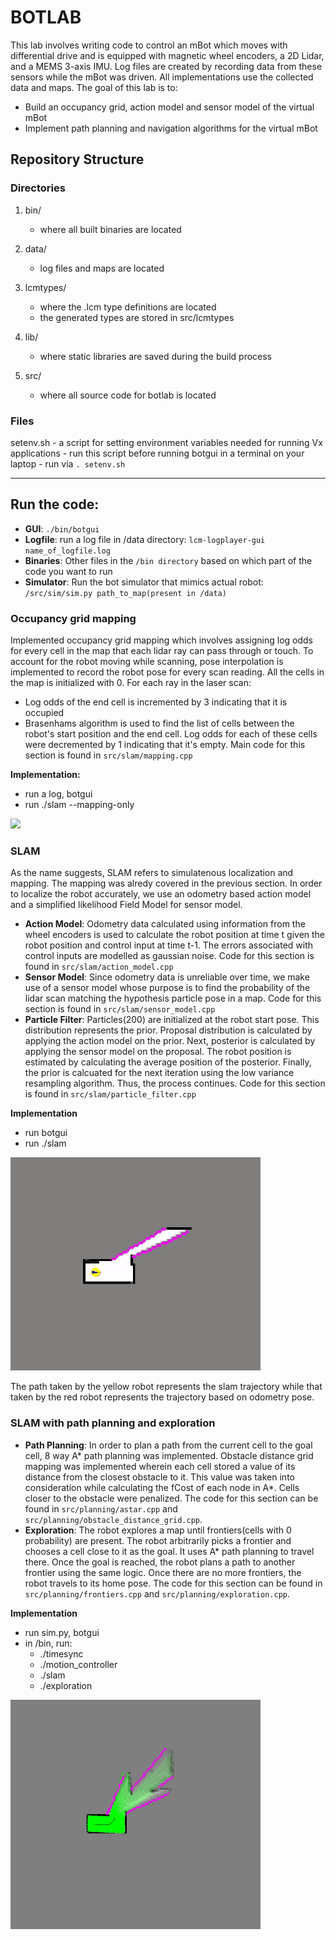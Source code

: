 # BOTLAB
This lab involves writing code to control an mBot which moves with differential drive and is equipped with magnetic wheel encoders, a 2D Lidar, and a MEMS 3-axis IMU. Log files are created by recording data from these sensors while the mBot was driven. All implementations use the collected data and maps.
The goal of this lab is to:
* Build an occupancy grid, action model  and sensor model of the virtual mBot
* Implement path planning and navigation algorithms for the virtual mBot

## Repository Structure

### Directories

1. bin/
    - where all built binaries are located
    
2. data/
    - log files and maps are located
    
3. lcmtypes/
    - where the .lcm type definitions are located
    - the generated types are stored in src/lcmtypes
    
4. lib/
    - where static libraries are saved during the build process
    
5. src/
    - where all source code for botlab is located

### Files 

setenv.sh
    - a script for setting environment variables needed for running Vx applications
    - run this script before running botgui in a terminal on your laptop
    - run via `. setenv.sh`
    
___________________________________________________________________________________________
## Run the code:

- **GUI**: ```./bin/botgui```
- **Logfile**: run a log file in /data directory: ```lcm-logplayer-gui name_of_logfile.log```
- **Binaries**: Other files in the ```/bin directory``` based on which part of the code you want to run
- **Simulator**: Run the bot simulator that mimics actual robot: ```/src/sim/sim.py path_to_map(present in /data)```

### Occupancy grid mapping
Implemented occupancy grid mapping which involves assigning log odds for every cell in the map that
each lidar ray can pass through or touch. To account for the robot moving while scanning, pose interpolation is
implemented to record the robot pose for every scan reading. All the cells in the map is initialized with 0.
For each ray in the laser scan:
* Log odds of the end cell is incremented by 3 indicating that it is occupied
* Brasenhams algorithm is used to find the list of cells between the robot's start position and the end cell. Log odds for each of these cells were decremented by 1 indicating that it's empty.
Main code for this section is found in ```src/slam/mapping.cpp```

**Implementation:**
- run a log, botgui
- run ./slam --mapping-only
<p align="left">
<img src="https://github.com/shreshthabasu/BotLab/blob/master/media/occupancygridmapping.gif", width="400">
</p>

### SLAM
As the name suggests, SLAM refers to simulatenous localization and mapping. The mapping was alredy covered in the previous section. In order to localize the robot accurately, we use an odometry based action model and a simplified likelihood Field Model for sensor model.
* **Action Model**: Odometry data calculated using information from the wheel encoders is used to calculate the robot position at time t given the robot position and control input at time t-1. The errors associated with control inputs are modelled as gaussian noise. Code for this section is found in ```src/slam/action_model.cpp```
* **Sensor Model**: Since odometry data is unreliable over time, we make use of a sensor model whose purpose is to find the probability of the lidar scan matching the hypothesis particle pose in a map. Code for this section is found in ```src/slam/sensor_model.cpp```
* **Particle Filter**: Particles(200) are initialized at the robot start pose. This distribution represents the prior. Proposal distribution is calculated by applying the action model on the prior. Next, posterior is calculated by applying the sensor model on the proposal. The robot position is estimated by calculating the average position of the posterior. Finally, the prior is calcuated for the next iteration using the low variance resampling algorithm. Thus, the process continues. Code for this section is found in ```src/slam/particle_filter.cpp```

**Implementation**
- run botgui
- run ./slam
<p align="left">
<img src="https://github.com/shreshthabasu/BotLab/blob/master/media/slam.gif", width="400">
</p>
The path taken by the yellow robot represents the slam trajectory while that taken by the red robot represents the trajectory based on odometry pose.

### SLAM with path planning and exploration
* **Path Planning**: In order to plan a path from the current cell to the goal cell, 8 way A* path planning was implemented. Obstacle distance grid mapping was implemented wherein each cell stored a value of its distance from the closest obstacle to it. This value was taken into consideration while calculating the fCost of each node in A*. Cells closer to the obstacle were penalized. The code for this section can be found in ```src/planning/astar.cpp``` and ```src/planning/obstacle_distance_grid.cpp```.
* **Exploration**: The robot explores a map until frontiers(cells with 0 probability) are present. The robot arbitrarily picks a frontier and chooses a cell close to it as the goal. It uses A* path planning to travel there. Once the goal is reached, the robot plans a path to another frontier using the same logic. Once there are no more frontiers, the robot travels to its home pose. The code for this section can be found in ```src/planning/frontiers.cpp``` and ```src/planning/exploration.cpp```.

**Implementation**
- run sim.py, botgui
- in /bin, run:
    - ./timesync
    - ./motion_controller
    - ./slam
    - ./exploration

 <p align="left">
<img src="https://github.com/shreshthabasu/BotLab/blob/master/media/exploration.gif", width="400">
</p>
 
